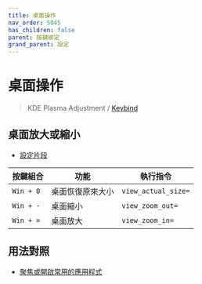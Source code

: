 ```yaml
---
title: 桌面操作
nav_order: 5045
has_children: false
parent: 按鍵綁定
grand_parent: 設定
---
```



# 桌面操作

> KDE Plasma Adjustment / [Keybind](https://github.com/samwhelp/ultramarine-kde-plasma-adjustment/tree/main/prototype/main/demo-config/keybind/demo-keybind-mode-dolphin)


## 桌面放大或縮小

* [設定片段](https://github.com/samwhelp/ultramarine-kde-plasma-adjustment/blob/main/prototype/main/kde-config/locale/en_us/Breeze-Dark/asset/overlay/etc/skel/.config/kglobalshortcutsrc#L195-L197)

| 按鍵組合          | 功能           | 執行指令              |
| ----------------- | -------------- | ---------------------------- |
| `Win + 0` | 桌面恢復原來大小 | `view_actual_size=` |
| `Win + -` | 桌面縮小  | `view_zoom_out=` |
| `Win + =` | 桌面放大 | `view_zoom_in=`  |




## 用法對照

* [聚焦或開啟常用的應用程式](https://samwhelp.github.io/note-about-ultramarine-kde-plasma/read/config/keybind/application-focus-or-launch-favorite.html)
